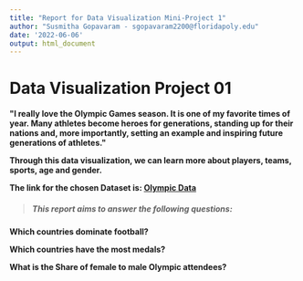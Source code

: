 ```yaml
---
title: "Report for Data Visualization Mini-Project 1"
author: "Susmitha Gopavaram - sgopavaram2200@floridapoly.edu"
date: '2022-06-06'
output: html_document
---
```


# Data Visualization Project 01

**"I really love the Olympic Games season. It is one of my favorite times of year. Many athletes become heroes for generations, standing up for their nations and, more importantly, setting an example and inspiring future generations of athletes."**

**Through this data visualization, we can learn more about players, teams, sports, age and gender.**

**The link for the chosen Dataset is:
[Olympic Data ](https://github.com/susmithareddy-1996/dataviz_final_project/blob/main/data/Olympic%20Dataset.csv)**

> ##### **This report aims to answer the following questions**:

**Which countries dominate football?**

**Which countries have the most medals?** 

**What is the Share of female to male Olympic attendees?**
